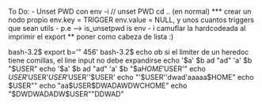 To Do:
    - Unset PWD con env -i // unset PWD cd .. (en normal)
	*** crear un nodo propio env.key = TRIGGER env.value = NULL, y unos cuantos triggers que sean utils
		- p.e --> is_unsetpwd
				  is env - i
				  camuflar la hardcodeada al imprimir el export
			** poner como cabeza de lista :)









bash-3.2$ export b='" 456'
bash-3.2$ echo $a$b   si el limiter de un heredoc tiene comillas, el line input no debe expandirse
echo '$a' $b ad "ad" 'a' $b "$USER"
echo '$a' $b ad "ad" 'a' $b "$a$HOME'$USER'"
echo $USER'$USER'$USER'$USER''$USER'
echo "'$USER''dwad'aaaaa$HOME"
echo $USER""
echo "aa$USER$DWADAWDWCHOME"
echo "$DWDWADADW$USER""DDWAD"